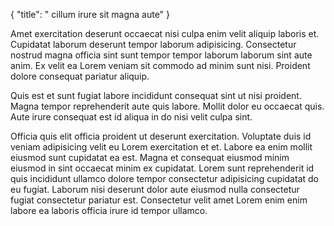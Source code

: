 {
  "title": " cillum irure sit magna aute"
}

Amet exercitation deserunt occaecat nisi culpa enim velit aliquip laboris et. Cupidatat laborum deserunt tempor laborum adipisicing. Consectetur nostrud magna officia sint sunt tempor tempor laborum laborum sint aute anim. Ex velit ea Lorem veniam sit commodo ad minim sunt nisi. Proident dolore consequat pariatur aliquip.

Quis est et sunt fugiat labore incididunt consequat sint ut nisi proident. Magna tempor reprehenderit aute quis labore. Mollit dolor eu occaecat quis. Aute irure consequat est id aliqua in do nisi velit culpa sint.

Officia quis elit officia proident ut deserunt exercitation. Voluptate duis id veniam adipisicing velit eu Lorem exercitation et et. Labore ea enim mollit eiusmod sunt cupidatat ea est. Magna et consequat eiusmod minim eiusmod in sint occaecat minim ex cupidatat. Lorem sunt reprehenderit id quis incididunt ullamco dolore tempor consectetur adipisicing cupidatat do eu fugiat. Laborum nisi deserunt dolor aute eiusmod nulla consectetur fugiat consectetur pariatur est. Consectetur velit amet Lorem enim enim labore ea laboris officia irure id tempor ullamco.